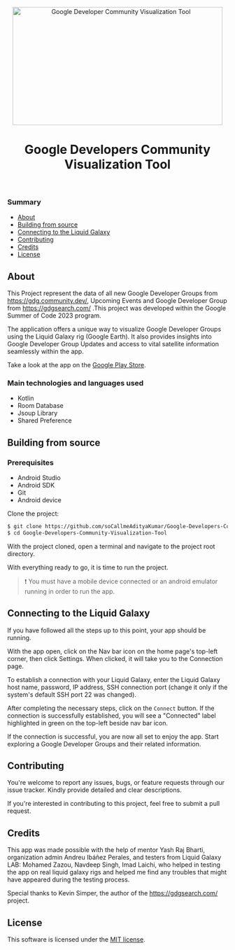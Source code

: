 <p align="center">
  <img width="480" height="270" alt="Google Developer Community Visualization Tool" src="https://github.com/soCallmeAdityaKumar/Google-Developers-Community-Visualization-Tool/assets/101629190/f2190376-c505-4104-805c-5988dd09e9a2">
</p>

<h1 align="center"> Google Developers Community Visualization Tool </h1>

<p align="center">
  <img alt="" src="https://img.shields.io/github/license/soCallmeAdityaKumar/Google-Developers-Community-Visualization-Tool?color=red">
  <img alt="" src="https://img.shields.io/github/languages/top/soCallmeAdityaKumar/Google-Developers-Community-Visualization-Tool?color=green">
  <img alt="" src="https://img.shields.io/badge/Languages-1-important?color=yellow">
  <img alt="" src="https://img.shields.io/github/repo-size/soCallmeAdityaKumar/Google-Developers-Community-Visualization-Tool?color=blue&label=Repo%20Size">
</p>

### Summary

- [About](#about)
- [Building from source](#building-from-source)
- [Connecting to the Liquid Galaxy](#connecting-to-the-liquid-galaxy)
- [Contributing](#contributing)
- [Credits](#credits)
- [License](#license)

## About

This Project represent the data of all new Google Developer Groups from https://gdg.community.dev/, Upcoming Events and Google Developer Group from https://gdgsearch.com/ .This project was developed within the Google Summer of Code 2023 program.

The application offers a unique way to visualize Google Developer Groups using the Liquid Galaxy rig (Google Earth). It also provides insights into Google Developer Group Updates and access to vital satellite information seamlessly within the app.

Take a look at the app on the [Google Play Store](https://play.google.com/store/apps/details?id=com.aditya.googledeveloperscommunityvisualisationtool).
### Main technologies and languages used

* Kotlin
* Room Database
* Jsoup Library
* Shared Preference

## Building from source

### Prerequisites

* Android Studio
* Android SDK
* Git
* Android device

Clone the project:

```bash
$ git clone https://github.com/soCallmeAdityaKumar/Google-Developers-Community-Visualization-Tool.git
$ cd Google-Developers-Community-Visualization-Tool
```

With the project cloned, open a terminal and navigate to the project root directory.


With everything ready to go, it is time to run the project.

> ❗ You must have a mobile device connected or an android emulator running in order to run the app.


## Connecting to the Liquid Galaxy

If you have followed all the steps up to this point, your app should be running.

With the app open, click on the Nav bar icon  on the home page's top-left corner, then click Settings. When clicked, it will take you to the Connection page.

To establish a connection with your Liquid Galaxy, enter the Liquid Galaxy host name, password, IP address, SSH connection port (change it only if the system's default SSH port 22 was changed).

After completing the necessary steps, click on the `Connect` button. If the connection is successfully established, you will see a "Connected" label highlighted in green on the top-left beside nav bar icon.

If the connection is successful, you are now all set to enjoy the app. Start exploring a Google Developer Groups  and their related information.

## Contributing

You're welcome to report any issues, bugs, or feature requests through our issue tracker. Kindly provide detailed and clear descriptions.

If you're interested in contributing to this project, feel free to submit a pull request.

## Credits

This app was made possible with the help of mentor Yash Raj Bharti, organization admin Andreu Ibáñez Perales, and testers from Liquid Galaxy LAB: Mohamed Zazou, Navdeep Singh, Imad Laichi, who helped in testing the app on real liquid galaxy rigs and helped me find any troubles that might have appeared during the testing process.

Special thanks to Kevin Simper, the author of the https://gdgsearch.com/ project.


## License

This software is licensed under the [MIT license](https://opensource.org/licenses/MIT).
